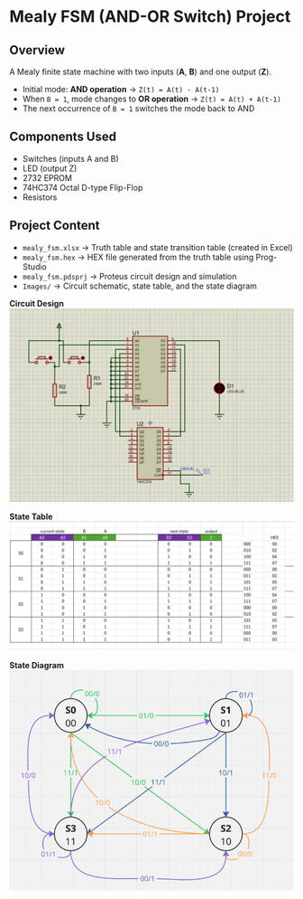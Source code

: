 # Mealy FSM (AND-OR Switch) Project

## Overview
A Mealy finite state machine with two inputs (**A**, **B**) and one output (**Z**).

- Initial mode: **AND operation** → `Z(t) = A(t) · A(t-1)`
- When `B = 1`, mode changes to **OR operation** → `Z(t) = A(t) + A(t-1)`
- The next occurrence of `B = 1` switches the mode back to AND

## Components Used
- Switches (inputs A and B)
- LED (output Z)
- 2732 EPROM
- 74HC374 Octal D-type Flip-Flop
- Resistors

## Project Content
- `mealy_fsm.xlsx` → Truth table and state transition table (created in Excel)
- `mealy_fsm.hex` → HEX file generated from the truth table using Prog-Studio
- `mealy_fsm.pdsprj` → Proteus circuit design and simulation
- `Images/` → Circuit schematic, state table, and the state diagram

**Circuit Design**  
<img src="Mealy_AND_OR_FSM/Images/circuit.png">  

**State Table**  
<img src="Mealy_AND_OR_FSM/Images/state_table.png">  

**State Diagram**  
<img src="Mealy_AND_OR_FSM/Images/state_diagram.png">  
